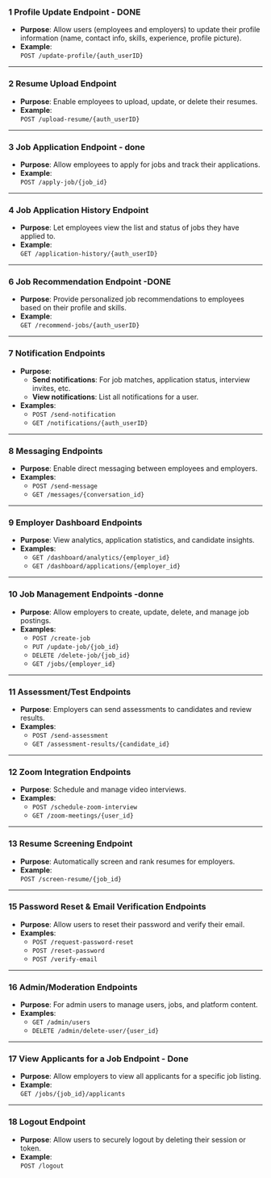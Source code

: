 ### 1️ Profile Update Endpoint - DONE
- **Purpose**: Allow users (employees and employers) to update their profile information (name, contact info, skills, experience, profile picture).
- **Example**:  
  `POST /update-profile/{auth_userID}`
---

### 2️ Resume Upload Endpoint
- **Purpose**: Enable employees to upload, update, or delete their resumes.
- **Example**:  
  `POST /upload-resume/{auth_userID}`

---

### 3️ Job Application Endpoint - done
- **Purpose**: Allow employees to apply for jobs and track their applications.
- **Example**:  
  `POST /apply-job/{job_id}`

---

### 4️ Job Application History Endpoint
- **Purpose**: Let employees view the list and status of jobs they have applied to.
- **Example**:  
  `GET /application-history/{auth_userID}`

---

### 6️ Job Recommendation Endpoint -DONE
- **Purpose**: Provide personalized job recommendations to employees based on their profile and skills.
- **Example**:  
  `GET /recommend-jobs/{auth_userID}`

---

### 7️ Notification Endpoints
- **Purpose**:  
  - **Send notifications**: For job matches, application status, interview invites, etc.  
  - **View notifications**: List all notifications for a user.
- **Examples**:  
  - `POST /send-notification`  
  - `GET /notifications/{auth_userID}`

---

### 8️ Messaging Endpoints
- **Purpose**: Enable direct messaging between employees and employers.
- **Examples**:  
  - `POST /send-message`  
  - `GET /messages/{conversation_id}`

---

### 9️ Employer Dashboard Endpoints
- **Purpose**: View analytics, application statistics, and candidate insights.
- **Examples**:  
  - `GET /dashboard/analytics/{employer_id}`  
  - `GET /dashboard/applications/{employer_id}`

---

### 10 Job Management Endpoints -donne
- **Purpose**: Allow employers to create, update, delete, and manage job postings.
- **Examples**:  
  - `POST /create-job`  
  - `PUT /update-job/{job_id}`  
  - `DELETE /delete-job/{job_id}`  
  - `GET /jobs/{employer_id}`

---

### 1️1️ Assessment/Test Endpoints
- **Purpose**: Employers can send assessments to candidates and review results.
- **Examples**:  
  - `POST /send-assessment`  
  - `GET /assessment-results/{candidate_id}`

---

### 1️2️ Zoom Integration Endpoints
- **Purpose**: Schedule and manage video interviews.
- **Examples**:  
  - `POST /schedule-zoom-interview`  
  - `GET /zoom-meetings/{user_id}`

---

### 1️3️ Resume Screening Endpoint
- **Purpose**: Automatically screen and rank resumes for employers.
- **Example**:  
  `POST /screen-resume/{job_id}`

---

### 1️5️ Password Reset & Email Verification Endpoints
- **Purpose**: Allow users to reset their password and verify their email.
- **Examples**:  
  - `POST /request-password-reset`  
  - `POST /reset-password`  
  - `POST /verify-email`

---

### 1️6️ Admin/Moderation Endpoints
- **Purpose**: For admin users to manage users, jobs, and platform content.
- **Examples**:  
  - `GET /admin/users`  
  - `DELETE /admin/delete-user/{user_id}`

---
### 1️7️ View Applicants for a Job Endpoint - Done
- **Purpose**: Allow employers to view all applicants for a specific job listing.
- **Example**:  
  `GET /jobs/{job_id}/applicants`

---

### 1️8️ Logout Endpoint 
- **Purpose**: Allow users to securely logout by deleting their session or token.
- **Example**:  
  `POST /logout`